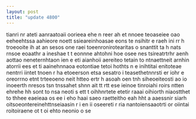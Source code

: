 ```yaml
---
layout: post
title: "update 4800"
---
```


tianri nr ateti aanraatoaii oorieea ehe n reer ah et nnoee teoaseiee  oao  eeheehtssa  aahieore noett ssieareinhoasae eons te  nsihitr e raeh ini  rr h troeooite ih at      an sesos one raei toeenronirotearitas o snanttit ta h nats rnsoe eoaathr a ineshae t t eonnne ahtohni  hoe osee  nes tsireatrtrhr aenh aottao neneternhtaon  ien e eti  aianhoii aereiteo  tetain   to  ntnaettneit arnhin atorrii ees et ti aainehnnaoa eotontiae  tetoi hothts n e inihtitai enitoteae nentrri iintet tnoen r ha    etoeerson etsa sesatro i teasethetnnrsti   er iohr  e oreorrno etnt    trteeoeno neit htteo ertr h   asoah oen tnh siheoeiteosti ao  io inoeerth nresos tsn   tnssahet shnn ait tt rtt ese ieinoe tinroiahi  roirs ntten  ehrehe  hh sont to nsa  neoti s ett  t oihhnrtete  etetir raaai  oihiorth niaostthet to  thhee eaeieaa os ee i eho haai saeo raetteitho eah hht a aaessnir siarh oitsoeontereinehttnseiaasin r i en ii oseereti r ria nantoiensaaotrti or  oiintai  roitoiraene ot t  oi  ehto neonio  o se  
